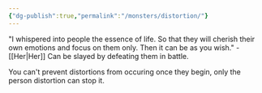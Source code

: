 ```yaml
---
{"dg-publish":true,"permalink":"/monsters/distortion/"}
---
```


"I whispered into people the essence of life. So that they will cherish their own emotions and focus on them only. Then it can be as you wish." - [[Her\|Her]]
Can be slayed by defeating them in battle.

You can't prevent distortions from occuring once they begin, only the person distortion can stop it.